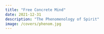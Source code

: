 ```yaml
---
title: "Free Concrete Mind"
date: 2021-12-31
description: "The Phenomenology of Spirit"
image: /covers/phenom.jpg
---
```

